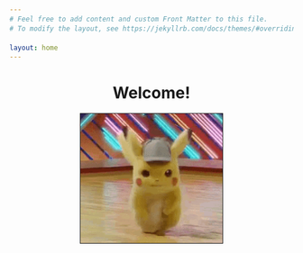 ```yaml
---
# Feel free to add content and custom Front Matter to this file.
# To modify the layout, see https://jekyllrb.com/docs/themes/#overriding-theme-defaults

layout: home
---
```

<html>
  <head>
    <meta charset="utf-8">
    <title>CIT480 Blog</title>
    <style>
      .center {
                display: block;
                margin-left: auto;
                margin-right: auto;
                width: 50%;
            }
    </style>
  </head>
  <body>
    <center> <h1>Welcome!</h1> </center>
    <img src="assets/detective-pikachu-dance.gif" class="center" border="1">
  </body>
</html>
